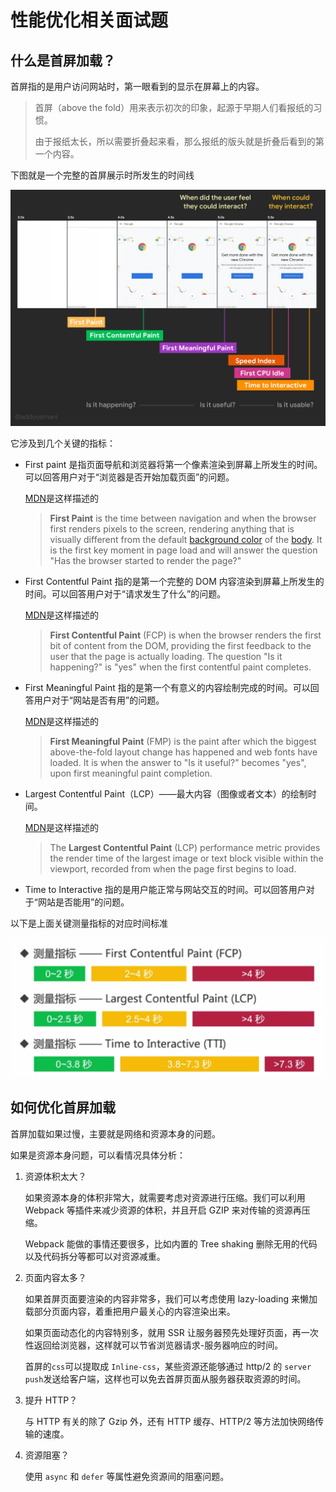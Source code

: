 # 性能优化相关面试题

## 什么是首屏加载？

首屏指的是用户访问网站时，第一眼看到的显示在屏幕上的内容。

> 首屏（above the fold）用来表示初次的印象，起源于早期人们看报纸的习惯。
>
> 由于报纸太长，所以需要折叠起来看，那么报纸的版头就是折叠后看到的第一个内容。

下图就是一个完整的首屏展示时所发生的时间线

![When did the user feel they could interact? When could they interact? Speed metrics illustrate First Paint, First Contentful Paint, Time to Interactive for a page](https://raw.githubusercontent.com/18888628835/image-cloud/main/assets202306181853671.png)

它涉及到几个关键的指标：

- First paint 是指页面导航和浏览器将第一个像素渲染到屏幕上所发生的时间。可以回答用户对于“浏览器是否开始加载页面”的问题。

  [MDN](https://developer.mozilla.org/en-US/docs/Glossary/First_paint)是这样描述的

  > **First Paint** is the time between navigation and when the browser first renders pixels to the screen, rendering anything that is visually different from the default [background color](https://developer.mozilla.org/en-US/docs/Web/CSS/background-color) of the [body](https://developer.mozilla.org/en-US/docs/Web/API/Document/body). It is the first key moment in page load and will answer the question "Has the browser started to render the page?"

- First Contentful Paint 指的是第一个完整的 DOM 内容渲染到屏幕上所发生的时间。可以回答用户对于“请求发生了什么”的问题。

  [MDN](https://developer.mozilla.org/en-US/docs/Glossary/First_contentful_paint)是这样描述的

  > **First Contentful Paint** (FCP) is when the browser renders the first bit of content from the DOM, providing the first feedback to the user that the page is actually loading. The question "Is it happening?" is "yes" when the first contentful paint completes.

- First Meaningful Paint 指的是第一个有意义的内容绘制完成的时间。可以回答用户对于“网站是否有用”的问题。

  [MDN](https://developer.mozilla.org/en-US/docs/Glossary/first_meaningful_paint)是这样描述的

  > **First Meaningful Paint** (FMP) is the paint after which the biggest above-the-fold layout change has happened and web fonts have loaded. It is when the answer to "Is it useful?" becomes "yes", upon first meaningful paint completion.

- Largest Contentful Paint（LCP）——最大内容（图像或者文本）的绘制时间。

  [MDN](https://developer.mozilla.org/en-US/docs/Glossary/Largest_contentful_paint)是这样描述的

  > The **Largest Contentful Paint** (LCP) performance metric provides the render time of the largest image or text block visible within the viewport, recorded from when the page first begins to load.

- Time to Interactive 指的是用户能正常与网站交互的时间。可以回答用户对于“网站是否能用”的问题。

以下是上面关键测量指标的对应时间标准

![image-20230102165857567](https://raw.githubusercontent.com/18888628835/image-cloud/main/assets202306181839684.png)

## 如何优化首屏加载

首屏加载如果过慢，主要就是网络和资源本身的问题。

如果是资源本身问题，可以看情况具体分析：

1. 资源体积太大？

   如果资源本身的体积非常大，就需要考虑对资源进行压缩。我们可以利用 Webpack 等插件来减少资源的体积，并且开启 GZIP 来对传输的资源再压缩。

   Webpack 能做的事情还要很多，比如内置的 Tree shaking 删除无用的代码以及代码拆分等都可以对资源减重。

2. 页面内容太多？

   如果首屏页面要渲染的内容非常多，我们可以考虑使用 lazy-loading 来懒加载部分页面内容，着重把用户最关心的内容渲染出来。

   如果页面动态化的内容特别多，就用 SSR 让服务器预先处理好页面，再一次性返回给浏览器，这样就可以节省浏览器请求-服务器响应的时间。

   首屏的`css`可以提取成 `Inline-css`，某些资源还能够通过 http/2 的 `server push`发送给客户端，这样也可以免去首屏页面从服务器获取资源的时间。

3. 提升 HTTP？

   与 HTTP 有关的除了 Gzip 外，还有 HTTP 缓存、HTTP/2 等方法加快网络传输的速度。

4. 资源阻塞？

   使用 `async` 和 `defer` 等属性避免资源间的阻塞问题。
